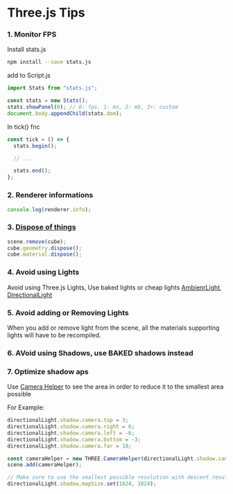 # Three.js Tips

### 1. Monitor FPS

Install stats.js

```bash
npm install --save stats.js
```

add to Script.js

```javascript
import Stats from "stats.js";

const stats = new Stats();
stats.showPanel(0); // 0: fps, 1: ms, 2: mb, 3+: custom
document.body.appendChild(stats.dom);
```

In tick() fnc

```javascript
const tick = () => {
  stats.begin();

  // ...

  stats.end();
};
```

### 2. Renderer informations

```javascript
console.log(renderer.info);
```

### 3. [Dispose of things](https://threejs.org/docs/#manual/en/introduction/How-to-dispose-of-objects)

```javascript
scene.remove(cube);
cube.geometry.dispose();
cube.material.dispose();
```

### 4. Avoid using Lights

Avoid using Three.js Lights, Use baked lights or cheap lights [AmbienrLight](https://threejs.org/docs/#api/en/lights/AmbientLight), [DirectionalLight](https://threejs.org/docs/#api/en/lights/DirectionalLight)

### 5. Avoid adding or Removing Lights

When you add or remove light from the scene, all the materials supporting lights will have to be recompiled.

### 6. AVoid using Shadows, use BAKED shadows instead

### 7. Optimize shadow aps

Use [Camera Helper](https://threejs.org/docs/#api/en/helpers/CameraHelper) to see the area in order to reduce it to the smallest area possible

For Example:

```javascript
directionalLight.shadow.camera.top = 3;
directionalLight.shadow.camera.right = 6;
directionalLight.shadow.camera.left = -6;
directionalLight.shadow.camera.bottom = -3;
directionalLight.shadow.camera.far = 10;

const cameraHelper = new THREE.CameraHelper(directionalLight.shadow.camera);
scene.add(cameraHelper);

// Make sure to use the smallest possible resolution with descent result for the mapSize
directionalLight.shadow.mapSize.set(1024, 1024);
```
